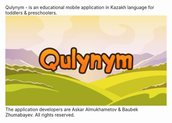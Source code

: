 Qulynym - is an educational mobile application in Kazakh language for toddlers & preschoolers. 
![alt text](https://github.com/MetahCoder/Qulynym/blob/master/QulynymIcon.png)
The application developers are Askar Almukhametov & Baubek Zhumabayev. 
All rights reserved. 
